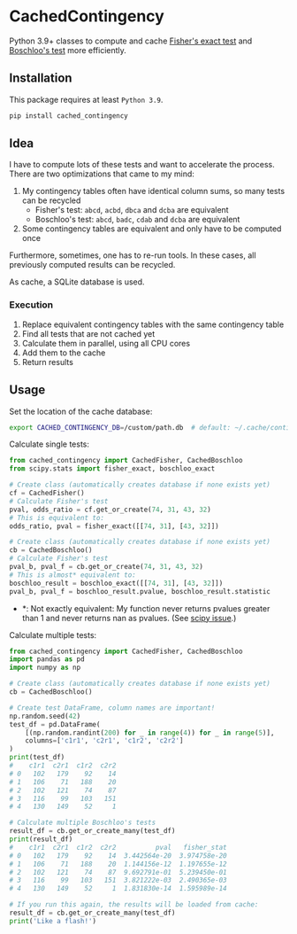 # CachedContingency

Python 3.9+ classes to compute and cache
[Fisher's exact test](https://en.wikipedia.org/wiki/Fisher%27s_exact_test) and
[Boschloo's test](https://en.wikipedia.org/wiki/Boschloo%27s_test) more efficiently.

## Installation

This package requires at least `Python 3.9`.

```bash
pip install cached_contingency
```

## Idea

I have to compute lots of these tests and want to accelerate the process. There are two optimizations that came to my mind:

1) My contingency tables often have identical column sums, so many tests can be recycled
    * Fisher's test: `abcd`, `acbd`, `dbca` and `dcba` are equivalent
    * Boschloo's test: `abcd`, `badc`, `cdab` and `dcba` are equivalent
2) Some contingency tables are equivalent and only have to be computed once

Furthermore, sometimes, one has to re-run tools. In these cases, all previously computed results can be recycled.

As cache, a SQLite database is used.

### Execution

1) Replace equivalent contingency tables with the same contingency table
2) Find all tests that are not cached yet
3) Calculate them in parallel, using all CPU cores
4) Add them to the cache
5) Return results

## Usage

Set the location of the cache database:

```bash
export CACHED_CONTINGENCY_DB=/custom/path.db  # default: ~/.cache/contingency.db
```

Calculate single tests:

```python
from cached_contingency import CachedFisher, CachedBoschloo
from scipy.stats import fisher_exact, boschloo_exact

# Create class (automatically creates database if none exists yet)
cf = CachedFisher()
# Calculate Fisher's test
pval, odds_ratio = cf.get_or_create(74, 31, 43, 32)
# This is equivalent to:
odds_ratio, pval = fisher_exact([[74, 31], [43, 32]])

# Create class (automatically creates database if none exists yet)
cb = CachedBoschloo()
# Calculate Fisher's test
pval_b, pval_f = cb.get_or_create(74, 31, 43, 32)
# This is almost* equivalent to:
boschloo_result = boschloo_exact([[74, 31], [43, 32]])
pval_b, pval_f = boschloo_result.pvalue, boschloo_result.statistic
```

* \*: Not exactly equivalent: My function never returns pvalues greater than 1 and never returns nan as pvalues.
  (See [scipy issue](https://github.com/scipy/scipy/issues/15345).)

Calculate multiple tests:

```python
from cached_contingency import CachedFisher, CachedBoschloo
import pandas as pd
import numpy as np

# Create class (automatically creates database if none exists yet)
cb = CachedBoschloo()

# Create test DataFrame, column names are important!
np.random.seed(42)
test_df = pd.DataFrame(
    [(np.random.randint(200) for _ in range(4)) for _ in range(5)],
    columns=['c1r1', 'c2r1', 'c1r2', 'c2r2']
)
print(test_df)
#    c1r1  c2r1  c1r2  c2r2
# 0   102   179    92    14
# 1   106    71   188    20
# 2   102   121    74    87
# 3   116    99   103   151
# 4   130   149    52     1

# Calculate multiple Boschloo's tests
result_df = cb.get_or_create_many(test_df)
print(result_df)
#    c1r1  c2r1  c1r2  c2r2          pval   fisher_stat
# 0   102   179    92    14  3.442564e-20  3.974758e-20
# 1   106    71   188    20  1.144156e-12  1.197655e-12
# 2   102   121    74    87  9.692791e-01  5.239450e-01
# 3   116    99   103   151  3.821222e-03  2.490365e-03
# 4   130   149    52     1  1.831830e-14  1.595989e-14

# If you run this again, the results will be loaded from cache:
result_df = cb.get_or_create_many(test_df)
print('Like a flash!')
```

